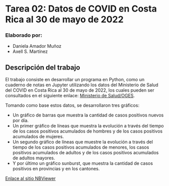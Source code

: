 # Tarea 02: Datos de COVID en Costa Rica al 30 de mayo de 2022

### Elaborado por:
- Daniela Amador Muñoz
- Axell S. Martínez

## Descripción del trabajo

El trabajo consiste en desarrollar un programa en Python, como un cuaderno de notas en Jupyter utilizando los datos del Ministerio de Salud del COVID en Costa Rica al 30 de mayo de 2022, los cuales pueden ser consultados en el siguiente enlace: [Ministerio de Salud/OGES](https://oges.ministeriodesalud.go.cr/). 

Tomando como base estos datos, se desarrollaron tres gráficos: 

  - Un gráfico de barras que muestra la cantidad de casos positivos nuevos por día.
  - Un primer gráfico de líneas que muestra la evolución a través del tiempo de los casos positivos acumulados de hombres y de los casos positivos acumulados de mujeres.
  - Un segundo gráfico de líneas que muestre la evolución a través del tiempo de los casos positivos acumulados de menores, los casos positivos acumulados de adultos y       de los casos positivos acumulados de adultos mayores. 
  - Y por último un gráfico sunburst, que muestra la cantidad de casos positivos en provincias y en los cantones. 

[Enlace al sitio NBViewer]()
